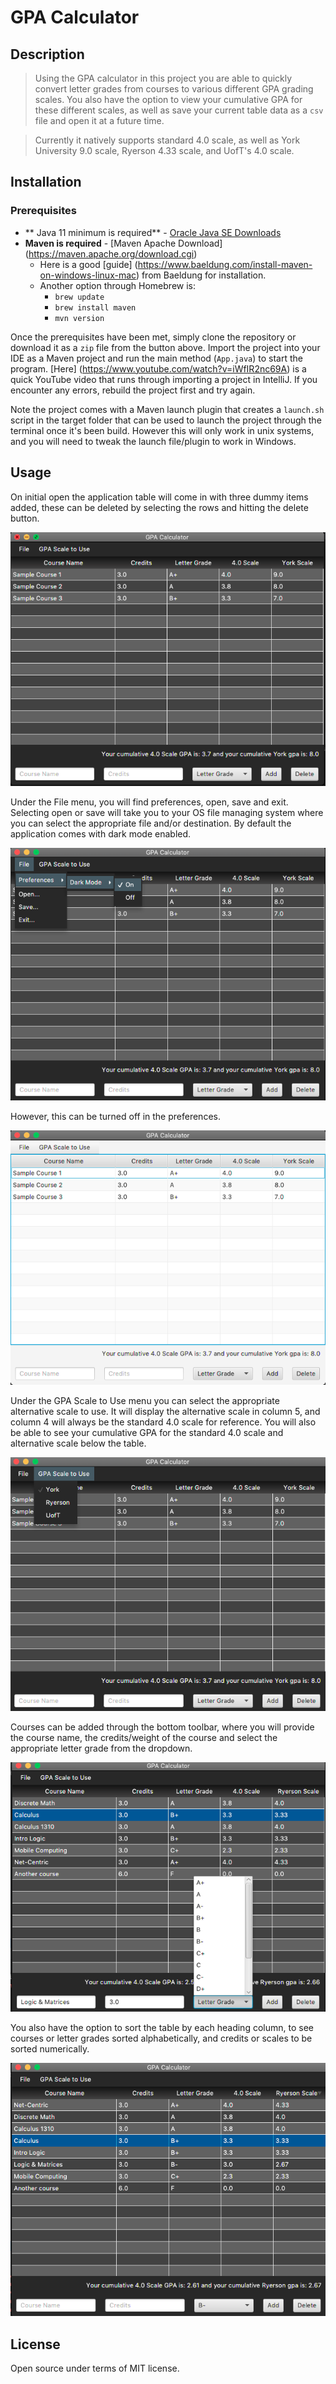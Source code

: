 # GPA Calculator

## Description

> Using the GPA calculator in this project you are able to quickly convert letter grades from courses to various different GPA grading scales. You also have the option to view your cumulative GPA for these different scales, as well as save your current table data as a ``csv`` file and open it at a future time.

> Currently it natively supports standard 4.0 scale, as well as York University 9.0 scale, Ryerson 4.33 scale, and UofT's 4.0 scale.

## Installation

### Prerequisites 
- ** Java 11 minimum is required** - [Oracle Java SE Downloads](https://www.oracle.com/java/technologies/javase-jdk11-doc-downloads.html)
- **Maven is required** - [Maven Apache Download] (https://maven.apache.org/download.cgi)
    - Here is a good [guide] (https://www.baeldung.com/install-maven-on-windows-linux-mac) from Baeldung for installation.
    - Another option through Homebrew is:
        - ``brew update``
        - ``brew install maven`` 
        - ``mvn version``

Once the prerequisites have been met, simply clone the repository or download it as a ``zip`` file from the button above. Import the project into your IDE as a Maven project and run the main method (``App.java``) to start the program. [Here] (https://www.youtube.com/watch?v=iWfIR2nc69A) is a quick YouTube video that runs through importing a project in IntelliJ. If you encounter any errors, rebuild the project first and try again.

Note the project comes with a Maven launch plugin that creates a ``launch.sh`` script in the target folder that can be used to launch the project through the terminal once it's been build. However this will only work in unix systems, and you will need to tweak the launch file/plugin to work in Windows.

## Usage
On initial open the application table will come in with three dummy items added, these can be deleted by selecting the rows and hitting the delete button.

![image1](images/image1.png)

Under the File menu, you will find preferences, open, save and exit. Selecting open or save will take you to your OS file managing system where you can select the appropriate file and/or destination. By default the application comes with dark mode enabled.

![image2](images/image2.png)

However, this can be turned off in the preferences.

![image4](images/image4.png)

Under the GPA Scale to Use menu you can select the appropriate alternative scale to use. It will display the alternative scale in column 5, and column 4 will always be the standard 4.0 scale for reference. You will also be able to see your cumulative GPA for the standard 4.0 scale and alternative scale below the table.

![image3](images/image3.png)

Courses can be added through the bottom toolbar, where you will provide the course name, the credits/weight of the course and select the appropriate letter grade from the dropdown.

![image5](images/image5.png)

You also have the option to sort the table by each heading column, to see courses or letter grades sorted alphabetically, and credits or scales to be sorted numerically.

![image6](images/image6.png)

## License
Open source under terms of MIT license.